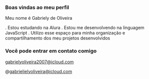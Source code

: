 ### Boas vindas ao meu perfil ###

 Meu nome é Gabriely de Oliveira

. Estou estudando na Alura
. Estou me desenvolvendo na linguagem JavaScript
. Utilizo esse espaço para minha organização e compartilhamento dos meu projetos desenvolvidos

### Você pode entrar em contato comigo 

gabrielyoliveira2007@icloud.com 

@gabrielielyoliveira@icloud.com
